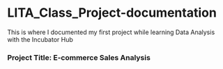 

# LITA_Class_Project-documentation
This is where I documented my first project while learning Data Analysis with the Incubator Hub
### Project Title: E-commerce Sales Analysis
